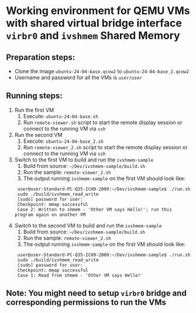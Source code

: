 # Working environment for QEMU VMs with shared virtual bridge interface `virbr0` and `ivshmem` Shared Memory

## Preparation steps:
+ Clone the image `ubuntu-24-04-base.qcow2` to `ubuntu-24-04-base_2.qcow2`
+ Username and password for all the VMs is `user/user`

## Running steps:
1. Run the first VM 
   1. Execute: `ubuntu-24-04-base.sh`
   2. Run `remote-viewer.sh` script to start the remote display session or connect to the running VM via `ssh`
2. Run the second VM 
   1. Execute: `ubuntu-24-04-base_2.sh`
   2. Run `remote-viewer_2.sh` script to start the remote display session or connect to the running VM via `ssh`
3. Switch to the first VM to build and run the `ivshmem-sample` 
   1. Build from source: `~/Dev/ivshmem-sample/build.sh`
   2. Run the sample: `remote-viewer_2.sh`
   3. The output running `ivshmem-sample` on the first VM should look like:
   ```
    user@user-Standard-PC-Q35-ICH9-2009:~/Dev/ivshmem-sample$ ./run.sh 
    sudo ./build/ivshmem_read_write
    [sudo] password for user: 
    Checkpoint: mmap successful
    Case 2: Written to shmem - 'Other VM says Hello!'; run this program again on another VM
   ```
4. Switch to the second VM to build and run the `ivshmem-sample` 
   1. Build from source: `~/Dev/ivshmem-sample/build.sh`
   2. Run the sample: `remote-viewer_2.sh`
   3. The output running `ivshmem-sample` on the first VM should look like:
   ```
    user@user-Standard-PC-Q35-ICH9-2009:~/Dev/ivshmem-sample$ ./run.sh 
    sudo ./build/ivshmem_read_write
    [sudo] password for user: 
    Checkpoint: mmap successful
    Case 1: Read from shmem - 'Other VM says Hello!'
   ```

## Note: You might need to setup `virbr0` bridge and corresponding permissions to run the VMs
